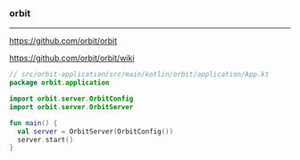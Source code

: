 ### orbit
---
https://github.com/orbit/orbit

https://github.com/orbit/orbit/wiki

```kt
// src/orbit-application/src/main/kotlin/orbit/application/App.kt
package orbit.application

import orbit.server.OrbitConfig
import orbit.server.OrbitServer

fun main() {
  val server = OrbitServer(OrbitConfig())
  server.start()
}
```

```
```

```
```

